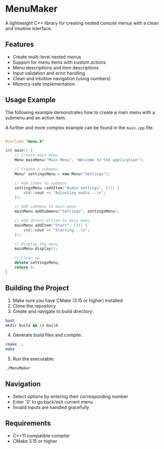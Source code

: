 # MenuMaker

A lightweight C++ library for creating nested console menus with a clean and intuitive interface.

## Features

- Create multi-level nested menus
- Support for menu items with custom actions
- Menu descriptions and item descriptions
- Input validation and error handling
- Clean and intuitive navigation (using numbers)
- Memory-safe implementation

## Usage Example

The following example demonstrates how to create a main menu with a submenu and an action item.

A further and more complex example can be found in the `main.cpp` file.

```cpp

#include "menu.h"

int main() {
    // Create main menu
    Menu mainMenu("Main Menu", "Welcome to the application");

    // Create a submenu
    Menu* settingsMenu = new Menu("Settings");

    // Add items to submenu
    settingsMenu->addItem("Audio Settings", []() {
        std::cout << "Adjusting audio...\n";
    });

    // Add submenu to main menu
    mainMenu.addSubmenu("Settings", settingsMenu);

    // Add direct action to main menu 
    mainMenu.addItem("Start", []() {
        std::cout << "Starting...\n";
    });

    // Display the menu
    mainMenu.display();

    // Clean up
    delete settingsMenu;
    return 0;
}
```

## Building the Project

1. Make sure you have CMake (3.15 or higher) installed
2. Clone the repository
3. Create and navigate to build directory:

```bash
bash
mkdir build && cd build
```

4. Generate build files and compile:

```bash
cmake ..
make
```

5. Run the executable:

```bash
./MenuMaker
```

## Navigation

- Select options by entering their corresponding number
- Enter '0' to go back/exit current menu
- Invalid inputs are handled gracefully

## Requirements

- C++11 compatible compiler
- CMake 3.15 or higher